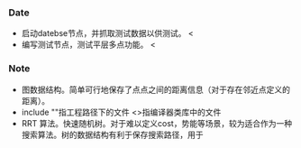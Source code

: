 ### Date
- 启动datebse节点，并抓取测试数据以供测试。 <
- 编写测试节点，测试平层多点功能。 <
### Note
- 图数据结构。简单可行地保存了点点之间的距离信息（对于存在邻近点定义的距离）。
- include ""指工程路径下的文件 <>指编译器类库中的文件
- RRT 算法。快速随机树。对于难以定义cost，势能等场景，较为适合作为一种搜索算法。树的数据结构有利于保存搜索路径，用于